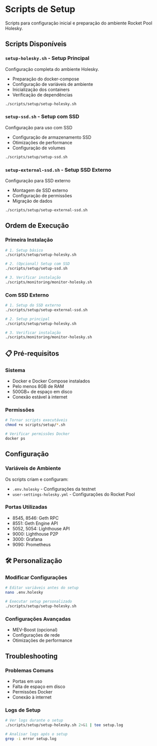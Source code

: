 # Scripts de Setup

Scripts para configuração inicial e preparação do ambiente Rocket Pool Holesky.

## Scripts Disponíveis

### `setup-holesky.sh` - Setup Principal

Configuração completa do ambiente Holesky.

- Preparação do docker-compose
- Configuração de variáveis de ambiente
- Inicialização dos containers
- Verificação de dependências

```bash
./scripts/setup/setup-holesky.sh
```

### `setup-ssd.sh` - Setup com SSD

Configuração para uso com SSD

- Configuração de armazenamento SSD
- Otimizações de performance
- Configuração de volumes

```bash
./scripts/setup/setup-ssd.sh
```

### `setup-external-ssd.sh` - Setup SSD Externo

Configuração para SSD externo

- Montagem de SSD externo
- Configuração de permissões
- Migração de dados

```bash
./scripts/setup/setup-external-ssd.sh
```

## Ordem de Execução

### Primeira Instalação

```bash
# 1. Setup básico
./scripts/setup/setup-holesky.sh

# 2. (Opcional) Setup com SSD
./scripts/setup/setup-ssd.sh

# 3. Verificar instalação
./scripts/monitoring/monitor-holesky.sh
```

### Com SSD Externo

```bash
# 1. Setup do SSD externo
./scripts/setup/setup-external-ssd.sh

# 2. Setup principal
./scripts/setup/setup-holesky.sh

# 3. Verificar instalação
./scripts/monitoring/monitor-holesky.sh
```

## 📋 Pré-requisitos

### Sistema

- Docker e Docker Compose instalados
- Pelo menos 8GB de RAM
- 500GB+ de espaço em disco
- Conexão estável à internet

### Permissões

```bash
# Tornar scripts executáveis
chmod +x scripts/setup/*.sh

# Verificar permissões Docker
docker ps
```

## Configuração

### Variáveis de Ambiente

Os scripts criam e configuram:

- `.env.holesky` - Configurações da testnet
- `user-settings-holesky.yml` - Configurações do Rocket Pool

### Portas Utilizadas

- 8545, 8546: Geth RPC
- 8551: Geth Engine API
- 5052, 5054: Lighthouse API
- 9000: Lighthouse P2P
- 3000: Grafana
- 9090: Prometheus

## 🛠️ Personalização

### Modificar Configurações

```bash
# Editar variáveis antes do setup
nano .env.holesky

# Executar setup personalizado
./scripts/setup/setup-holesky.sh
```

### Configurações Avançadas

- MEV-Boost (opcional)
- Configurações de rede
- Otimizações de performance

## Troubleshooting

### Problemas Comuns

- Portas em uso
- Falta de espaço em disco
- Permissões Docker
- Conexão à internet

### Logs de Setup

```bash
# Ver logs durante o setup
./scripts/setup/setup-holesky.sh 2>&1 | tee setup.log

# Analisar logs após o setup
grep -i error setup.log
```

